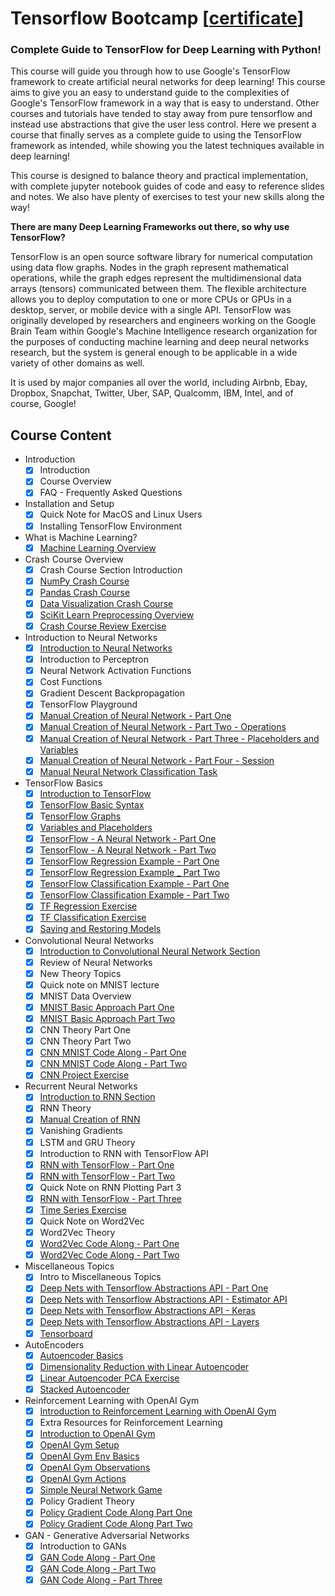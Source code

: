 # Tensorflow Bootcamp [[certificate](certificate.pdf)]

### Complete Guide to TensorFlow for Deep Learning with Python!

This course will guide you through how to use Google's TensorFlow framework to create artificial neural networks for deep learning! This course aims to give you an easy to understand guide to the complexities of Google's TensorFlow framework in a way that is easy to understand. Other courses and tutorials have tended to stay away from pure tensorflow and instead use abstractions that give the user less control. Here we present a course that finally serves as a complete guide to using the TensorFlow framework as intended, while showing you the latest techniques available in deep learning!

This course is designed to balance theory and practical implementation, with complete jupyter notebook guides of code and easy to reference slides and notes. We also have plenty of exercises to test your new skills along the way!

**There are many Deep Learning Frameworks out there, so why use TensorFlow?**

TensorFlow is an open source software library for numerical computation using data flow graphs. Nodes in the graph represent mathematical operations, while the graph edges represent the multidimensional data arrays (tensors) communicated between them. The flexible architecture allows you to deploy computation to one or more CPUs or GPUs in a desktop, server, or mobile device with a single API. TensorFlow was originally developed by researchers and engineers working on the Google Brain Team within Google's Machine Intelligence research organization for the purposes of conducting machine learning and deep neural networks research, but the system is general enough to be applicable in a wide variety of other domains as well.

It is used by major companies all over the world, including Airbnb, Ebay, Dropbox, Snapchat, Twitter, Uber, SAP, Qualcomm, IBM, Intel, and of course, Google!

## Course Content
- Introduction
  - [x] Introduction
  - [x] Course Overview
  - [x] FAQ - Frequently Asked Questions

- Installation and Setup
  - [x] Quick Note for MacOS and Linux Users
  - [x] Installing TensorFlow Environment

- What is Machine Learning?
  - [x] [Machine Learning Overview]((IntroMachineLearning.pdf))

- Crash Course Overview
  - [x] Crash Course Section Introduction
  - [x] [NumPy Crash Course](00-Crash-Course-Basics/00-NumPy-Crash-Course-Overview.ipynb)
  - [x] [Pandas Crash Course](00-Crash-Course-Basics/01-Pandas-Crash-Course.ipynb)
  - [x] [Data Visualization Crash Course](00-Crash-Course-Basics/02-Data-Viz-Crash-Course.ipynb)
  - [x] [SciKit Learn Preprocessing Overview](00-Crash-Course-Basics/03-SciKit-Learn-Overview.ipynb)
  - [x] [Crash Course Review Exercise](00-Crash-Course-Basics/05-Crash-Course-Review-Exercises.ipynb)

- Introduction to Neural Networks
  - [x] [Introduction to Neural Networks](01-Neural-Network-Basics/IntroNeuralNetworks.pdf)
  - [x] Introduction to Perceptron
  - [x] Neural Network Activation Functions
  - [x] Cost Functions
  - [x] Gradient Descent Backpropagation
  - [x] TensorFlow Playground
  - [x] [Manual Creation of Neural Network - Part One](01-Neural-Network-Basics/Manual%20Neural%20Network.ipynb)
  - [x] [Manual Creation of Neural Network - Part Two - Operations](01-Neural-Network-Basics/Manual%20Neural%20Network.ipynb)
  - [x] [Manual Creation of Neural Network - Part Three - Placeholders and Variables](01-Neural-Network-Basics/Manual%20Neural%20Network.ipynb)
  - [x] [Manual Creation of Neural Network - Part Four - Session](01-Neural-Network-Basics/Manual%20Neural%20Network.ipynb)
  - [x] [Manual Neural Network Classification Task](01-Neural-Network-Basics/Manual%20Neural%20Network.ipynb)

- TensorFlow Basics
  - [x] [Introduction to TensorFlow](02-TensorFlow-Basics/TensorFlowBasics.pdf)
  - [x] [TensorFlow Basic Syntax](02-TensorFlow-Basics/00-TensorFlow-Basic-Syntax.ipynb)
  - [x] T[ensorFlow Graphs](02-TensorFlow-Basics/01-TensorFlow-Graphs.ipynb)
  - [x] [Variables and Placeholders](02-TensorFlow-Basics/02-Variables-and-Placeholders.ipynb)
  - [x] [TensorFlow - A Neural Network - Part One](02-TensorFlow-Basics/03-TF-Neural-Network.ipynb)
  - [x] [TensorFlow - A Neural Network - Part Two](02-TensorFlow-Basics/03-TF-Neural-Network.ipynb)
  - [x] [TensorFlow Regression Example - Part One](02-TensorFlow-Basics/04-TensorFlow-Regression-Example.ipynb)
  - [x] [TensorFlow Regression Example _ Part Two](02-TensorFlow-Basics/04-TensorFlow-Regression-Example.ipynb)
  - [x] [TensorFlow Classification Example - Part One](02-TensorFlow-Basics/05-TensorFlow-Classification-Example.ipynb)
  - [x] [TensorFlow Classification Example - Part Two](02-TensorFlow-Basics/05-TensorFlow-Classification-Example.ipynb)
  - [x] [TF Regression Exercise](02-TensorFlow-Basics/06-Regression-Exercise.ipynb)
  - [x] [TF Classification Exercise](02-TensorFlow-Basics/08-Classification-Exercise.ipynb)
  - [x] [Saving and Restoring Models](02-TensorFlow-Basics/10-Saving%20-and-Loading-Models.ipynb)

- Convolutional Neural Networks
  - [x] [Introduction to Convolutional Neural Network Section](03-Convolutional-Neural-Networks/ConvolutionalNeuralNetworks.pdf)
  - [x] Review of Neural Networks
  - [x] New Theory Topics
  - [x] Quick note on MNIST lecture
  - [x] MNIST Data Overview
  - [x] [MNIST Basic Approach Part One](03-Convolutional-Neural-Networks/00-MNIST-Data-Basic-Approach.ipynb)
  - [x] [MNIST Basic Approach Part Two](03-Convolutional-Neural-Networks/00-MNIST-Data-Basic-Approach.ipynb)
  - [x] CNN Theory Part One
  - [x] CNN Theory Part Two
  - [x] [CNN MNIST Code Along - Part One](03-Convolutional-Neural-Networks/01-MNIST-with-CNN.ipynb)
  - [x] [CNN MNIST Code Along - Part Two](03-Convolutional-Neural-Networks/01-MNIST-with-CNN.ipynb)
  - [x] [CNN Project Exercise](03-Convolutional-Neural-Networks/02-CNN-Project-Exercise.ipynb)

- Recurrent Neural Networks
  - [x] [Introduction to RNN Section](04-Recurrent-Neural-Networks/RecurrentNeuralNetworks.pdf)
  - [x] RNN Theory
  - [x] [Manual Creation of RNN](04-Recurrent-Neural-Networks/00-Basic-Manual-RNN.ipynb)
  - [x] Vanishing Gradients
  - [x] LSTM and GRU Theory
  - [x] Introduction to RNN with TensorFlow API
  - [x] [RNN with TensorFlow - Part One](04-Recurrent-Neural-Networks/01-RNN-with-TF-API.ipynb)
  - [x] [RNN with TensorFlow - Part Two](04-Recurrent-Neural-Networks/01-RNN-with-TF-API.ipynb)
  - [x] Quick Note on RNN Plotting Part 3
  - [x] [RNN with TensorFlow - Part Three](04-Recurrent-Neural-Networks/01-RNN-with-TF-API.ipynb)
  - [x] [Time Series Exercise](04-Recurrent-Neural-Networks/02-Time-Series-Exercise.ipynb)
  - [x] Quick Note on Word2Vec
  - [x] Word2Vec Theory
  - [x] [Word2Vec Code Along - Part One](04-Recurrent-Neural-Networks/04-Word2Vec.ipynb)
  - [x] [Word2Vec Code Along - Part Two](04-Recurrent-Neural-Networks/04-Word2Vec.ipynb)

- Miscellaneous Topics
  - [x] Intro to Miscellaneous Topics
  - [x] [Deep Nets with Tensorflow Abstractions API - Part One](Miscellaneous-Topics/00-Deep-Nets-with-TF-Abstractions.ipynb)
  - [x] [Deep Nets with Tensorflow Abstractions API - Estimator API](Miscellaneous-Topics/00-Deep-Nets-with-TF-Abstractions.ipynb)
  - [x] [Deep Nets with Tensorflow Abstractions API - Keras](Miscellaneous-Topics/00-Deep-Nets-with-TF-Abstractions.ipynb)
  - [x] [Deep Nets with Tensorflow Abstractions API - Layers](Miscellaneous-Topics/00-Deep-Nets-with-TF-Abstractions.ipynb)
  - [x] [Tensorboard](Miscellaneous-Topics/01-TensorBoard.ipynb)

- AutoEncoders
  - [x] [Autoencoder Basics](05-Autoencoders/Autoencoders.pdf)
  - [x] [Dimensionality Reduction with Linear Autoencoder](05-Autoencoders/00-Simple-Autoencoder-for-PCA.ipynb)
  - [x] [Linear Autoencoder PCA Exercise](05-Autoencoders/01-Linear-Autoencoder-for-PCA-Exercise.ipynb)
  - [x] [Stacked Autoencoder](05-Autoencoders/03-Stacked-Autoencoder-Example.ipynb)

- Reinforcement Learning with OpenAI Gym
  - [x] [Introduction to Reinforcement Learning with OpenAI Gym](07-Reinforcement-Learning-OpenAI/ReinforcementLearning.pdf)
  - [x] Extra Resources for Reinforcement Learning
  - [x] [Introduction to OpenAI Gym](07-Reinforcement-Learning-OpenAI/01-Introduction-to-OpenAI.py)
  - [x] [OpenAI Gym Setup](07-Reinforcement-Learning-OpenAI/00-testgym.py)
  - [x] [OpenAI Gym Env Basics](07-Reinforcement-Learning-OpenAI/02-Gym-Env-Basics.py)
  - [x] [OpenAI Gym Observations](07-Reinforcement-Learning-OpenAI/02-Gym-Env-Basics.py)
  - [x] [OpenAI Gym Actions](07-Reinforcement-Learning-OpenAI/03-Gym-Actions.py)
  - [x] [Simple Neural Network Game](07-Reinforcement-Learning-OpenAI/04-Basic-Gym-NN.py)
  - [x] Policy Gradient Theory
  - [x] [Policy Gradient Code Along Part One](07-Reinforcement-Learning-OpenAI/05-Policy-Gradient-Gym-NN.py)
  - [x] [Policy Gradient Code Along Part Two](07-Reinforcement-Learning-OpenAI/05-Policy-Gradient-Gym-NN.py)

- GAN - Generative Adversarial Networks
  - [x] Introduction to GANs
  - [x] [GAN Code Along - Part One](06-Generative-Adversarial-Networks/00-GAN-Example.ipynb)
  - [x] [GAN Code Along - Part Two](06-Generative-Adversarial-Networks/00-GAN-Example.ipynb)
  - [x] [GAN Code Along - Part Three](06-Generative-Adversarial-Networks/00-GAN-Example.ipynb)
